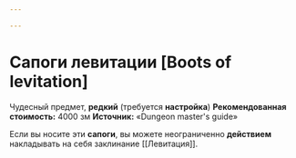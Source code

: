 ```yaml
---

---
```

# Сапоги левитации [Boots of levitation]

Чудесный предмет, **редкий** (требуется **настройка**)
**Рекомендованная стоимость:** 4000 зм
**Источник:** «Dungeon master's guide»

Если вы носите эти **сапоги**, вы можете неограниченно **действием** накладывать на себя заклинание [[Левитация]].
